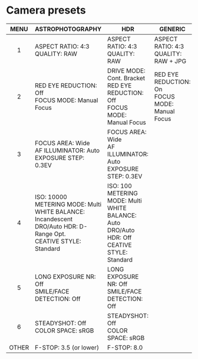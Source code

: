 # Camera presets

|  MENU | ASTROPHOTOGRAPHY                                                                                                           | HDR                                                                                                                        | GENERIC                                             |
|:-----:|----------------------------------------------------------------------------------------------------------------------------|----------------------------------------------------------------------------------------------------------------------------|-----------------------------------------------------|
|   1   | ASPECT RATIO: 4:3  <br>QUALITY: RAW                                                                                        | ASPECT RATIO: 4:3<br>QUALITY: RAW                                                                                          | ASPECT RATIO: 4:3<br>QUALITY: RAW + JPG             |
|   2   | RED EYE REDUCTION: Off<br>FOCUS MODE: Manual Focus                                                                         | DRIVE MODE: Cont. Bracket<br>RED EYE REDUCTION: Off<br>FOCUS MODE: Manual Focus                                            | RED EYE REDUCTION: On  <br>FOCUS MODE: Manual Focus |
|   3   | FOCUS AREA: Wide<br>AF ILLUMINATOR: Auto<br>EXPOSURE STEP: 0.3EV                                                           | FOCUS AREA: Wide<br>AF ILLUMINATOR: Auto<br>EXPOSURE STEP: 0.3EV                                                           |                                                     |
|   4   | ISO: 10000<br>METERING MODE: Multi<br>WHITE BALANCE: Incandescent<br>DRO/Auto HDR: D-Range Opt.<br>CEATIVE STYLE: Standard | ISO: 100<br>METERING MODE: Multi<br>WHITE BALANCE: Auto<br>DRO/Auto HDR: Off<br>CEATIVE STYLE: Standard                    |                                                     |
|   5   | LONG EXPOSURE NR: Off<br>SMILE/FACE DETECTION: Off                                                                         | LONG EXPOSURE NR: Off<br>SMILE/FACE DETECTION: Off                                                                         |                                                     |
|   6   | STEADYSHOT: Off<br>COLOR SPACE: sRGB                                                                                       | STEADYSHOT: Off<br>COLOR SPACE: sRGB                                                                                       |                                                     |
| OTHER | F-STOP: 3.5 (or lower)                                                                                                     | F-STOP: 8.0                                                                                                     |                                                     |